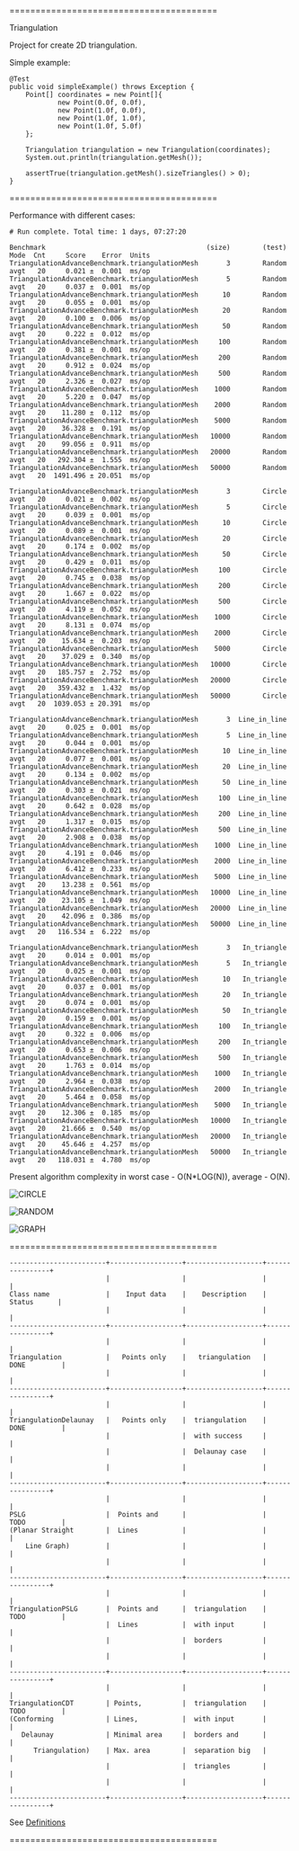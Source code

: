 ========================================

Triangulation

Project for create 2D triangulation.

Simple example:

    @Test
    public void simpleExample() throws Exception {
        Point[] coordinates = new Point[]{
                new Point(0.0f, 0.0f),
                new Point(1.0f, 0.0f),
                new Point(1.0f, 1.0f),
                new Point(1.0f, 5.0f)
        };

        Triangulation triangulation = new Triangulation(coordinates);
        System.out.println(triangulation.getMesh());

        assertTrue(triangulation.getMesh().sizeTriangles() > 0);
    }

========================================

Performance with different cases:

    # Run complete. Total time: 1 days, 07:27:20

    Benchmark                                        (size)        (test)  Mode  Cnt     Score    Error  Units
    TriangulationAdvanceBenchmark.triangulationMesh       3        Random  avgt   20     0.021 ±  0.001  ms/op
    TriangulationAdvanceBenchmark.triangulationMesh       5        Random  avgt   20     0.037 ±  0.001  ms/op
    TriangulationAdvanceBenchmark.triangulationMesh      10        Random  avgt   20     0.055 ±  0.001  ms/op
    TriangulationAdvanceBenchmark.triangulationMesh      20        Random  avgt   20     0.100 ±  0.006  ms/op
    TriangulationAdvanceBenchmark.triangulationMesh      50        Random  avgt   20     0.222 ±  0.012  ms/op
    TriangulationAdvanceBenchmark.triangulationMesh     100        Random  avgt   20     0.381 ±  0.001  ms/op
    TriangulationAdvanceBenchmark.triangulationMesh     200        Random  avgt   20     0.912 ±  0.024  ms/op
    TriangulationAdvanceBenchmark.triangulationMesh     500        Random  avgt   20     2.326 ±  0.027  ms/op
    TriangulationAdvanceBenchmark.triangulationMesh    1000        Random  avgt   20     5.220 ±  0.047  ms/op
    TriangulationAdvanceBenchmark.triangulationMesh    2000        Random  avgt   20    11.280 ±  0.112  ms/op
    TriangulationAdvanceBenchmark.triangulationMesh    5000        Random  avgt   20    36.328 ±  0.191  ms/op
    TriangulationAdvanceBenchmark.triangulationMesh   10000        Random  avgt   20    99.056 ±  0.911  ms/op
    TriangulationAdvanceBenchmark.triangulationMesh   20000        Random  avgt   20   292.304 ±  1.555  ms/op
    TriangulationAdvanceBenchmark.triangulationMesh   50000        Random  avgt   20  1491.496 ± 20.051  ms/op

    TriangulationAdvanceBenchmark.triangulationMesh       3        Circle  avgt   20     0.021 ±  0.002  ms/op
    TriangulationAdvanceBenchmark.triangulationMesh       5        Circle  avgt   20     0.039 ±  0.001  ms/op
    TriangulationAdvanceBenchmark.triangulationMesh      10        Circle  avgt   20     0.089 ±  0.001  ms/op
    TriangulationAdvanceBenchmark.triangulationMesh      20        Circle  avgt   20     0.174 ±  0.002  ms/op
    TriangulationAdvanceBenchmark.triangulationMesh      50        Circle  avgt   20     0.429 ±  0.011  ms/op
    TriangulationAdvanceBenchmark.triangulationMesh     100        Circle  avgt   20     0.745 ±  0.038  ms/op
    TriangulationAdvanceBenchmark.triangulationMesh     200        Circle  avgt   20     1.667 ±  0.022  ms/op
    TriangulationAdvanceBenchmark.triangulationMesh     500        Circle  avgt   20     4.119 ±  0.052  ms/op
    TriangulationAdvanceBenchmark.triangulationMesh    1000        Circle  avgt   20     8.131 ±  0.074  ms/op
    TriangulationAdvanceBenchmark.triangulationMesh    2000        Circle  avgt   20    15.634 ±  0.203  ms/op
    TriangulationAdvanceBenchmark.triangulationMesh    5000        Circle  avgt   20    37.029 ±  0.340  ms/op
    TriangulationAdvanceBenchmark.triangulationMesh   10000        Circle  avgt   20   185.757 ±  2.752  ms/op
    TriangulationAdvanceBenchmark.triangulationMesh   20000        Circle  avgt   20   359.432 ±  1.432  ms/op
    TriangulationAdvanceBenchmark.triangulationMesh   50000        Circle  avgt   20  1039.053 ± 20.391  ms/op

    TriangulationAdvanceBenchmark.triangulationMesh       3  Line_in_line  avgt   20     0.025 ±  0.001  ms/op
    TriangulationAdvanceBenchmark.triangulationMesh       5  Line_in_line  avgt   20     0.044 ±  0.001  ms/op
    TriangulationAdvanceBenchmark.triangulationMesh      10  Line_in_line  avgt   20     0.077 ±  0.001  ms/op
    TriangulationAdvanceBenchmark.triangulationMesh      20  Line_in_line  avgt   20     0.134 ±  0.002  ms/op
    TriangulationAdvanceBenchmark.triangulationMesh      50  Line_in_line  avgt   20     0.303 ±  0.021  ms/op
    TriangulationAdvanceBenchmark.triangulationMesh     100  Line_in_line  avgt   20     0.642 ±  0.028  ms/op
    TriangulationAdvanceBenchmark.triangulationMesh     200  Line_in_line  avgt   20     1.317 ±  0.015  ms/op
    TriangulationAdvanceBenchmark.triangulationMesh     500  Line_in_line  avgt   20     2.908 ±  0.038  ms/op
    TriangulationAdvanceBenchmark.triangulationMesh    1000  Line_in_line  avgt   20     4.191 ±  0.046  ms/op
    TriangulationAdvanceBenchmark.triangulationMesh    2000  Line_in_line  avgt   20     6.412 ±  0.233  ms/op
    TriangulationAdvanceBenchmark.triangulationMesh    5000  Line_in_line  avgt   20    13.238 ±  0.561  ms/op
    TriangulationAdvanceBenchmark.triangulationMesh   10000  Line_in_line  avgt   20    23.105 ±  1.049  ms/op
    TriangulationAdvanceBenchmark.triangulationMesh   20000  Line_in_line  avgt   20    42.096 ±  0.386  ms/op
    TriangulationAdvanceBenchmark.triangulationMesh   50000  Line_in_line  avgt   20   116.534 ±  6.222  ms/op

    TriangulationAdvanceBenchmark.triangulationMesh       3   In_triangle  avgt   20     0.014 ±  0.001  ms/op
    TriangulationAdvanceBenchmark.triangulationMesh       5   In_triangle  avgt   20     0.025 ±  0.001  ms/op
    TriangulationAdvanceBenchmark.triangulationMesh      10   In_triangle  avgt   20     0.037 ±  0.001  ms/op
    TriangulationAdvanceBenchmark.triangulationMesh      20   In_triangle  avgt   20     0.074 ±  0.001  ms/op
    TriangulationAdvanceBenchmark.triangulationMesh      50   In_triangle  avgt   20     0.159 ±  0.001  ms/op
    TriangulationAdvanceBenchmark.triangulationMesh     100   In_triangle  avgt   20     0.322 ±  0.006  ms/op
    TriangulationAdvanceBenchmark.triangulationMesh     200   In_triangle  avgt   20     0.653 ±  0.006  ms/op
    TriangulationAdvanceBenchmark.triangulationMesh     500   In_triangle  avgt   20     1.763 ±  0.014  ms/op
    TriangulationAdvanceBenchmark.triangulationMesh    1000   In_triangle  avgt   20     2.964 ±  0.038  ms/op
    TriangulationAdvanceBenchmark.triangulationMesh    2000   In_triangle  avgt   20     5.464 ±  0.058  ms/op
    TriangulationAdvanceBenchmark.triangulationMesh    5000   In_triangle  avgt   20    12.306 ±  0.185  ms/op
    TriangulationAdvanceBenchmark.triangulationMesh   10000   In_triangle  avgt   20    21.666 ±  0.540  ms/op
    TriangulationAdvanceBenchmark.triangulationMesh   20000   In_triangle  avgt   20    45.646 ±  4.257  ms/op
    TriangulationAdvanceBenchmark.triangulationMesh   50000   In_triangle  avgt   20   118.031 ±  4.780  ms/op

Present algorithm complexity in worst case - O(N*LOG(N)), average - O(N).

![CIRCLE](https://github.com/Konstantin8105/Triangulation/blob/master/triangulation/other/CIRCLE.png)

![RANDOM](https://github.com/Konstantin8105/Triangulation/blob/master/triangulation/other/RANDOM.png)

![GRAPH](https://github.com/Konstantin8105/Triangulation/blob/master/triangulation/other/Performance.png)

========================================

    ------------------------+------------------+-------------------+----------------+
                            |                  |                   |                |
    Class name              |    Input data    |    Description    |    Status      |
                            |                  |                   |                |
    ------------------------+------------------+-------------------+----------------+
                            |                  |                   |                |
    Triangulation           |   Points only    |   triangulation   |   DONE         |
                            |                  |                   |                |
    ------------------------+------------------+-------------------+----------------+
                            |                  |                   |                |
    TriangulationDelaunay   |   Points only    |  triangulation    |   DONE         |
                            |                  |  with success     |                |
                            |                  |  Delaunay case    |                |
                            |                  |                   |                |
    ------------------------+------------------+-------------------+----------------+
                            |                  |                   |                |
    PSLG                    |  Points and      |                   |   TODO         |
    (Planar Straight        |  Lines           |                   |                |
        Line Graph)         |                  |                   |                |
                            |                  |                   |                |
    ------------------------+------------------+-------------------+----------------+
                            |                  |                   |                |
    TriangulationPSLG       |  Points and      |  triangulation    |   TODO         |
                            |  Lines           |  with input       |                |
                            |                  |  borders          |                |
                            |                  |                   |                |
    ------------------------+------------------+-------------------+----------------+
                            |                  |                   |                |
    TriangulationCDT        | Points,          |  triangulation    |   TODO         |
    (Conforming             | Lines,           |  with input       |                |
       Delaunay             | Minimal area     |  borders and      |                |
          Triangulation)    | Max. area        |  separation big   |                |
                            |                  |  triangles        |                |
                            |                  |                   |                |
    ------------------------+------------------+-------------------+----------------+

See [Definitions](https://www.cs.cmu.edu/~quake/triangle.defs.html)

========================================